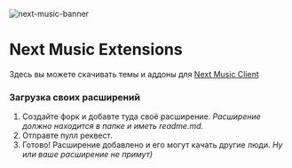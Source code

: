 ![next-music-banner](https://github.com/user-attachments/assets/8bb63808-2dad-4932-ba10-8d7722cc6767)
# Next Music Extensions
Здесь вы можете скачивать темы и аддоны для [Next Music Client](https://github.com/Web-Next-Music/Next-Music-Client)

### Загрузка своих расширений
1. Создайте форк и добавте туда своё расширение. *Расширение должно находится в папке и иметь readme.md.*
2. Отправте пулл реквест.
3. Готово! Расширение добавлено и его могут качать другие люди. *Ну или ваше расширение не примут)*
